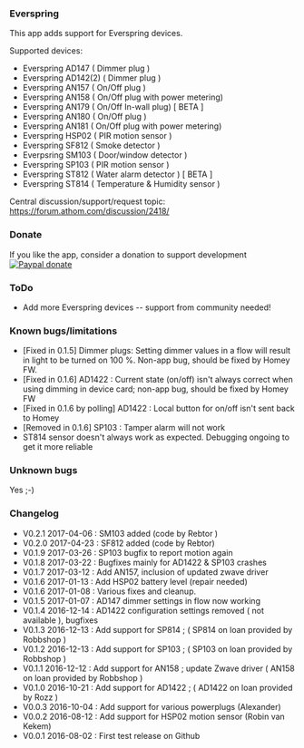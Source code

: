 ### Everspring

This app adds support for Everspring devices.

Supported devices:

- Everspring AD147 ( Dimmer plug )
- Everspring AD142(2) ( Dimmer plug )
- Everspring AN157 ( On/Off plug )
- Everspring AN158 ( On/Off plug with power metering)
- Everspring AN179 ( On/Off In-wall plug) [ BETA ]
- Everspring AN180 ( On/Off plug )
- Everspring AN181 ( On/Off plug with power metering)
- Everspring HSP02 ( PIR motion sensor )
- Everspring SF812 ( Smoke detector )
- Everpsring SM103 ( Door/window detector )
- Everspring SP103 ( PIR motion sensor )
- Everspring ST812 ( Water alarm detector ) [ BETA ]
- Everspring ST814 ( Temperature & Humidity sensor )

Central discussion/support/request topic: https://forum.athom.com/discussion/2418/

### Donate

If you like the app, consider a donation to support development  
[![Paypal donate][pp-donate-image]][pp-donate-link]

### ToDo

- Add more Everspring devices -- support from community needed!

### Known bugs/limitations

- [Fixed in 0.1.5] Dimmer plugs: Setting dimmer values in a flow will result in light to be turned on 100 %. Non-app bug, should be fixed by Homey FW.
- [Fixed in 0.1.6] AD1422 : Current state (on/off) isn't always correct when using dimming in device card; non-app bug, should be fixed by Homey FW
- [Fixed in 0.1.6 by polling] AD1422 : Local button for on/off isn't sent back to Homey  
- [Removed in 0.1.6] SP103 : Tamper alarm will not work
- ST814 sensor doesn't always work as expected. Debugging ongoing to get it more reliable

### Unknown bugs

Yes ;-)

### Changelog

- V0.2.1 2017-04-06 : SM103 added (code by Rebtor )
- V0.2.0 2017-04-23 : SF812 added (code by Rebtor)
- V0.1.9 2017-03-26 : SP103 bugfix to report motion again
- V0.1.8 2017-03-22 : Bugfixes mainly for AD1422 & SP103 crashes
- V0.1.7 2017-03-12 : Add AN157, inclusion of updated zwave driver
- V0.1.6 2017-01-13 : Add HSP02 battery level (repair needed)
- V0.1.6 2017-01-08 : Various fixes and cleanup.
- V0.1.5 2017-01-07 : AD147 dimmer settings in flow now working
- V0.1.4 2016-12-14 : AD1422 configuration settings removed ( not available ), bugfixes
- V0.1.3 2016-12-13 : Add support for SP814 ; ( SP814 on loan provided by Robbshop )
- V0.1.2 2016-12-13 : Add support for SP103 ; ( SP103 on loan provided by Robbshop )
- V0.1.1 2016-12-12 : Add support for AN158 ; update Zwave driver ( AN158 on loan provided by Robbshop )
- V0.1.0 2016-10-21 : Add support for AD1422 ; ( AD1422 on loan provided by Rozz )
- V0.0.3 2016-10-04 : Add support for various powerplugs (Alexander)
- V0.0.2 2016-08-12 : Add support for HSP02 motion sensor (Robin van Kekem)
- V0.0.1 2016-08-02 : First test release on Github

[pp-donate-link]: https://www.paypal.com/cgi-bin/webscr?cmd=_donations&business=ralf%40iae%2enl&lc=GB&item_name=homey%2deverspring&item_number=homey%2devohome&currency_code=EUR&bn=PP%2dDonationsBF%3abtn_donateCC_LG%2egif%3aNonHosted
[pp-donate-image]: https://www.paypalobjects.com/en_US/i/btn/btn_donateCC_LG.gif
